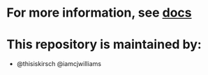 # For more information, see [docs](https://docs.github.com/en/repositories/managing-your-repositorys-settings-and-features/customizing-your-repository/about-code-owners#codeowners-syntax)

# This repository is maintained by: 
* @thisiskirsch @iamcjwilliams
